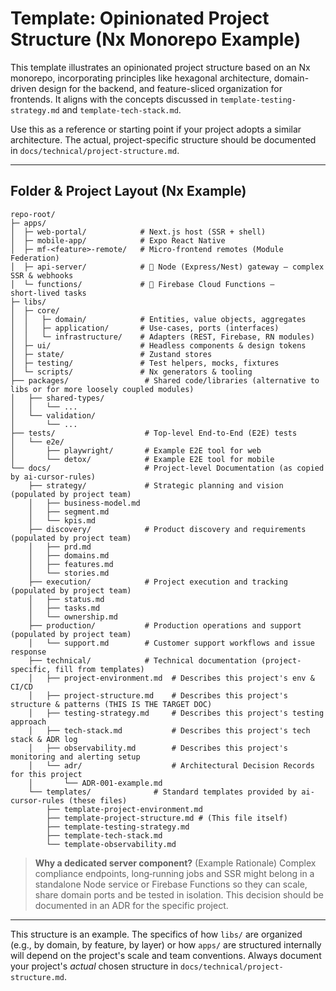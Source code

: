 # Template: Opinionated Project Structure (Nx Monorepo Example)

This template illustrates an opinionated project structure based on an Nx monorepo, incorporating principles like hexagonal architecture, domain-driven design for the backend, and feature-sliced organization for frontends. It aligns with the concepts discussed in `template-testing-strategy.md` and `template-tech-stack.md`.

Use this as a reference or starting point if your project adopts a similar architecture. The actual, project-specific structure should be documented in `docs/technical/project-structure.md`.

---

## Folder & Project Layout (Nx Example)

```text
repo-root/
├─ apps/
│  ├─ web-portal/            # Next.js host (SSR + shell)
│  ├─ mobile-app/            # Expo React Native
│  ├─ mf-<feature>-remote/   # Micro‑frontend remotes (Module Federation)
│  ├─ api-server/            # 🚀 Node (Express/Nest) gateway – complex SSR & webhooks
│  └─ functions/             # 🚀 Firebase Cloud Functions – short‑lived tasks
├─ libs/
│  ├─ core/
│  │   ├─ domain/            # Entities, value objects, aggregates
│  │   ├─ application/       # Use‑cases, ports (interfaces)
│  │   └─ infrastructure/    # Adapters (REST, Firebase, RN modules)
│  ├─ ui/                    # Headless components & design tokens
│  ├─ state/                 # Zustand stores
│  ├─ testing/               # Test helpers, mocks, fixtures
│  └─ scripts/               # Nx generators & tooling
├── packages/                 # Shared code/libraries (alternative to libs or for more loosely coupled modules)
│   ├── shared-types/
│   │   └── ...
│   └── validation/
│       └── ...
├── tests/                    # Top-level End-to-End (E2E) tests
│   └── e2e/
│       ├── playwright/       # Example E2E tool for web
│       └── detox/            # Example E2E tool for mobile
└── docs/                     # Project-level Documentation (as copied by ai-cursor-rules)
    ├── strategy/             # Strategic planning and vision (populated by project team)
    │   ├── business-model.md
    │   ├── segment.md
    │   └── kpis.md
    ├── discovery/            # Product discovery and requirements (populated by project team)
    │   ├── prd.md
    │   ├── domains.md
    │   ├── features.md
    │   └── stories.md
    ├── execution/            # Project execution and tracking (populated by project team)
    │   ├── status.md
    │   ├── tasks.md
    │   └── ownership.md
    ├── production/           # Production operations and support (populated by project team)
    │   └── support.md        # Customer support workflows and issue response
    ├── technical/            # Technical documentation (project-specific, fill from templates)
    │   ├── project-environment.md  # Describes this project's env & CI/CD
    │   ├── project-structure.md    # Describes this project's structure & patterns (THIS IS THE TARGET DOC)
    │   ├── testing-strategy.md     # Describes this project's testing approach
    │   ├── tech-stack.md           # Describes this project's tech stack & ADR log
    │   ├── observability.md        # Describes this project's monitoring and alerting setup
    │   └── adr/                    # Architectural Decision Records for this project
    │       └── ADR-001-example.md
    └── templates/              # Standard templates provided by ai-cursor-rules (these files)
        ├── template-project-environment.md
        ├── template-project-structure.md # (This file itself)
        ├── template-testing-strategy.md
        ├── template-tech-stack.md
        └── template-observability.md
```

> **Why a dedicated server component?** (Example Rationale)
> Complex compliance endpoints, long‑running jobs and SSR might belong in a standalone Node service or Firebase Functions so they can scale, share domain ports and be tested in isolation. This decision should be documented in an ADR for the specific project.

---

This structure is an example. The specifics of how `libs/` are organized (e.g., by domain, by feature, by layer) or how `apps/` are structured internally will depend on the project's scale and team conventions. Always document your project's *actual* chosen structure in `docs/technical/project-structure.md`.
